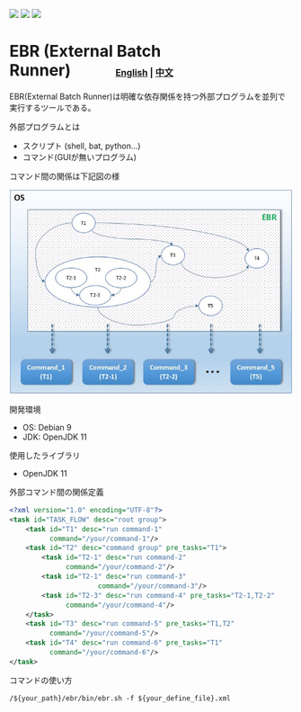 ![](https://img.shields.io/badge/build-passing-green) ![](https://img.shields.io/badge/language-java-blue.svg) ![](https://img.shields.io/badge/license-MIT-000000.svg)

# EBR (External Batch Runner)&nbsp;&nbsp;&nbsp;&nbsp;&nbsp;&nbsp;&nbsp;&nbsp;&nbsp;&nbsp;&nbsp;&nbsp;<font size=3>[English](https://github.com/catforward/ebr/blob/master/README.md) | [中文](https://github.com/catforward/ebr/blob/master/README.zh_CN.md)</font>

EBR(External Batch Runner)は明確な依存関係を持つ外部プログラムを並列で実行するツールである。

外部プログラムとは

- スクリプト (shell, bat, python...)
- コマンド(GUIが無いプログラム)

コマンド間の関係は下記図の様

![image](https://github.com/catforward/ebr/raw/master/images/sample_task_flow.jpg)


開発環境

- OS: Debian 9
- JDK: OpenJDK 11

使用したライブラリ

- OpenJDK 11

外部コマンド間の関係定義

```xml
<?xml version="1.0" encoding="UTF-8"?>
<task id="TASK_FLOW" desc="root group">
    <task id="T1" desc="run command-1"
          command="/your/command-1"/>
    <task id="T2" desc="command group" pre_tasks="T1">
        <task id="T2-1" desc="run command-2"
              command="/your/command-2"/>
        <task id="T2-1" desc="run command-3"
                      command="/your/command-3"/>
        <task id="T2-3" desc="run command-4" pre_tasks="T2-1,T2-2"
              command="/your/command-4"/>
    </task>
    <task id="T3" desc="run command-5" pre_tasks="T1,T2"
          command="/your/command-5"/>
    <task id="T4" desc="run command-6" pre_tasks="T1"
          command="/your/command-6"/>
</task>
```

コマンドの使い方

```
/${your_path}/ebr/bin/ebr.sh -f ${your_define_file}.xml
```
